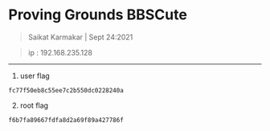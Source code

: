 # Proving Grounds BBSCute

> Saikat Karmakar | Sept 24:2021

> ip : 192.168.235.128 

---

1. user flag
```
fc77f50eb8c55ee7c2b550dc0228240a
```
2. root flag
```
f6b7fa89667fdfa8d2a69f89a427786f
```

